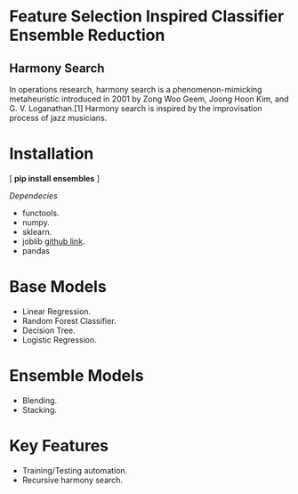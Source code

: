 # Feature Selection Inspired Classifier Ensemble Reduction

Harmony Search
-----------------------------------------------
In operations research, harmony search is a phenomenon-mimicking metaheuristic introduced in 2001 by Zong Woo Geem, Joong Hoon Kim, and G. V. Loganathan.[1] Harmony search is inspired by the improvisation process of jazz musicians.

# Installation

[ **pip install ensembles** ]

*Dependecies*

* functools.
* numpy.
* sklearn.
* joblib [github link](https://github.com/joblib/joblib).
* pandas

# Base Models

* Linear Regression.
* Random Forest Classifier.
* Decision Tree.
* Logistic Regression.

# Ensemble Models

* Blending.
* Stacking.

# Key Features

* Training/Testing automation.
* Recursive harmony search.


